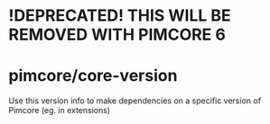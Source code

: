 # !DEPRECATED! THIS WILL BE REMOVED WITH PIMCORE 6

# pimcore/core-version
Use this version info to make dependencies on a specific version of Pimcore (eg. in extensions)
